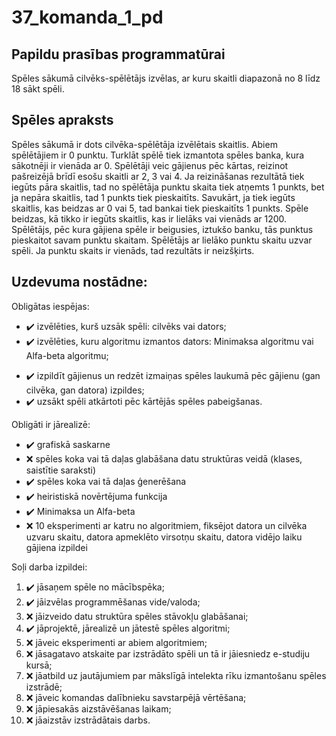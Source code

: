 # 37_komanda_1_pd

## Papildu prasības programmatūrai
Spēles sākumā cilvēks-spēlētājs izvēlas, ar kuru skaitli diapazonā no 8 līdz 18 sākt spēli.

## Spēles apraksts
Spēles sākumā ir dots cilvēka-spēlētāja izvēlētais skaitlis. Abiem spēlētājiem ir 0 punktu. Turklāt spēlē tiek izmantota spēles banka, kura sākotnēji ir vienāda ar 0. Spēlētāji veic gājienus pēc kārtas, reizinot pašreizējā brīdī esošu skaitli ar 2, 3 vai 4. Ja reizināšanas rezultātā tiek iegūts pāra skaitlis, tad no spēlētāja punktu skaita tiek atņemts 1 punkts, bet ja nepāra skaitlis, tad 1 punkts tiek pieskaitīts. Savukārt, ja tiek iegūts skaitlis, kas beidzas ar 0 vai 5, tad bankai tiek pieskaitīts 1 punkts. Spēle beidzas, kā tikko ir iegūts skaitlis, kas ir lielāks vai vienāds ar 1200.  Spēlētājs, pēc kura gājiena spēle ir beigusies, iztukšo banku, tās punktus pieskaitot savam punktu skaitam. Spēlētājs ar lielāko punktu skaitu uzvar spēli. Ja punktu skaits ir vienāds, tad rezultāts ir neizšķirts.


## Uzdevuma nostādne:

Obligātas iespējas:
- :heavy_check_mark: izvēlēties, kurš uzsāk spēli: cilvēks vai dators;
- :heavy_check_mark: izvēlēties, kuru algoritmu izmantos dators: Minimaksa algoritmu vai Alfa-beta algoritmu;
* :heavy_check_mark: izpildīt gājienus un redzēt izmaiņas spēles laukumā pēc gājienu (gan cilvēka, gan datora) izpildes;
* :heavy_check_mark: uzsākt spēli atkārtoti pēc kārtējās spēles pabeigšanas.



Obligāti ir jārealizē:
* :heavy_check_mark: grafiskā saskarne 
* :x: spēles koka vai tā daļas glabāšana datu struktūras veidā (klases, saistītie saraksti)
* :heavy_check_mark: spēles koka vai tā daļas ģenerēšana 
* :heavy_check_mark: heiristiskā novērtējuma funkcija
* :heavy_check_mark: Minimaksa un Alfa-beta 
* :x: 10 eksperimenti ar katru no algoritmiem, fiksējot datora un cilvēka uzvaru skaitu, datora apmeklēto virsotņu skaitu, datora vidējo laiku gājiena izpildei

Soļi darba izpildei:
1. :heavy_check_mark: jāsaņem spēle no mācībspēka;
2. :heavy_check_mark: jāizvēlas programmēšanas vide/valoda;
3. :x: jāizveido datu struktūra spēles stāvokļu glabāšanai;
4. :heavy_check_mark: jāprojektē, jārealizē un jātestē spēles algoritmi;
5. :x: jāveic eksperimenti ar abiem algoritmiem;
6. :x: jāsagatavo atskaite par izstrādāto spēli un tā ir jāiesniedz e-studiju kursā;
7. :x: jāatbild uz jautājumiem par mākslīgā intelekta rīku izmantošanu spēles izstrādē;
8. :x: jāveic komandas dalībnieku savstarpējā vērtēšana;
9. :x: jāpiesakās aizstāvēšanas laikam;
10. :x: jāaizstāv izstrādātais darbs.
